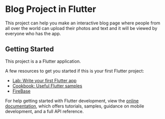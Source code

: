 # Blog Project in Flutter

This project can help you make an interactive blog page where people from all over the world can upload their photos and text and it will be viewed by everyone who has the app. 

## Getting Started

This project is a a Flutter application.

A few resources to get you started if this is your first Flutter project:

- [Lab: Write your first Flutter app](https://docs.flutter.dev/get-started/codelab)
- [Cookbook: Useful Flutter samples](https://docs.flutter.dev/cookbook)
- [FireBase](https://console.firebase.google.com/u/0/)

For help getting started with Flutter development, view the
[online documentation](https://docs.flutter.dev/), which offers tutorials,
samples, guidance on mobile development, and a full API reference.
